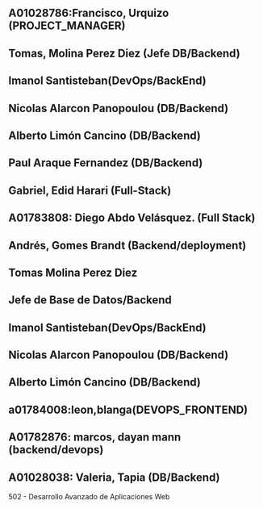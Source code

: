 ## A01028786:Francisco, Urquizo (PROJECT_MANAGER)
## Tomas, Molina Perez Diez (Jefe DB/Backend)
## Imanol Santisteban(DevOps/BackEnd)
## Nicolas Alarcon Panopoulou (DB/Backend)
## Alberto Limón Cancino (DB/Backend)
## Paul Araque Fernandez (DB/Backend)
## Gabriel, Edid Harari (Full-Stack)
## A01783808: Diego Abdo Velásquez. (Full Stack)
## Andrés, Gomes Brandt (Backend/deployment)
## Tomas Molina Perez Diez
## Jefe de Base de Datos/Backend
## Imanol Santisteban(DevOps/BackEnd)
## Nicolas Alarcon Panopoulou (DB/Backend)
## Alberto Limón Cancino (DB/Backend)
## a01784008:leon,blanga(DEVOPS_FRONTEND)
## A01782876: marcos, dayan mann (backend/devops)












## A01028038: Valeria, Tapia (DB/Backend)
502 - Desarrollo Avanzado de Aplicaciones Web

